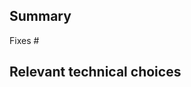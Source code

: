 ## Summary

<!-- Please reference the issue this PR fixes. If this PR does not fix the entire issue, change this to Addresses #... instead. -->
Fixes #

## Relevant technical choices

<!-- Please describe your changes. -->



<!--
For maintainers only, please make sure:

- PR has a `[Type]` label.
- PR has a plugin specific milestone, or the `no milestone` label if it does not apply to any specific plugin.
- PR has a changelog friendly title, or the `skip changelog` label if it should not be mentioned in the plugin's changelog.
-->
